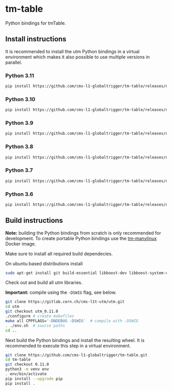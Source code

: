# tm-table

Python bindings for tmTable.

## Install instructions

It is recommended to install the utm Python bindings in a virtual environment
which makes it also possible to use multiple versions in parallel.

### Python 3.11

```bash
pip install https://github.com/cms-l1-globaltrigger/tm-table/releases/download/0.11.0/tm_table-0.11.0-cp311-cp311-manylinux_2_17_x86_64.manylinux1_x86_64.whl
```

### Python 3.10

```bash
pip install https://github.com/cms-l1-globaltrigger/tm-table/releases/download/0.11.0/tm_table-0.11.0-cp310-cp310-manylinux_2_17_x86_64.manylinux1_x86_64.whl
```

### Python 3.9

```bash
pip install https://github.com/cms-l1-globaltrigger/tm-table/releases/download/0.11.0/tm_table-0.11.0-cp39-cp39-manylinux_2_17_x86_64.manylinux1_x86_64.whl
```

### Python 3.8

```bash
pip install https://github.com/cms-l1-globaltrigger/tm-table/releases/download/0.11.0/tm_table-0.11.0-cp38-cp38-manylinux_2_17_x86_64.manylinux1_x86_64.whl
```

### Python 3.7

```bash
pip install https://github.com/cms-l1-globaltrigger/tm-table/releases/download/0.11.0/tm_table-0.11.0-cp37-cp37m-manylinux_2_17_x86_64.manylinux1_x86_64.whl
```

### Python 3.6

```bash
pip install https://github.com/cms-l1-globaltrigger/tm-table/releases/download/0.11.0/tm_table-0.11.0-cp36-cp36m-manylinux_2_17_x86_64.manylinux1_x86_64.whl
```

## Build instructions

**Note:** building the Python bindings from scratch is only recommended for
development. To create portable Python bindings use the
[tm-manylinux](https://github.com/cms-l1-globaltrigger/tm-manylinux)
Docker image.

Make sure to install all required build dependecies.

On ubuntu based distributions install
```bash
sudo apt-get install git build-essential libboost-dev libboost-system-dev libboost-filesystem-dev libxerces-c-dev python3-dev python3-venv swig
```

Check out and build all utm libraries.

**Important:** compile using the `-DSWIG` flag, see below.

```bash
git clone https://gitlab.cern.ch/cms-l1t-utm/utm.git
cd utm
git checkout utm_0.11.0
./configure # create makefiles
make all CPPFLAGS='-DNDEBUG -DSWIG'  # compile with -DSWIG
. ./env.sh  # source paths
cd ..
```

Next build the Python bindings and install the resulting wheel. It is
recommended to execute this step in a virtual environment.

```bash
git clone https://github.com/cms-l1-globaltrigger/tm-table.git
cd tm-table
git checkout 0.11.0
python3 -m venv env
. env/bin/activate
pip install --upgrade pip
pip install .
```
